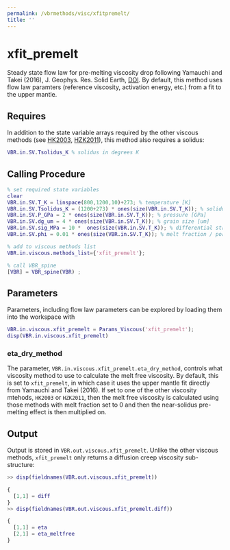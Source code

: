 ```yaml
---
permalink: /vbrmethods/visc/xfitpremelt/
title: ''
---
```


# xfit_premelt

Steady state flow law for pre-melting viscosity drop following Yamauchi and Takei (2016), J. Geophys. Res. Solid Earth, [DOI](https://doi.org/10.1002/2016JB013316). By default, this method uses flow law paramters (reference viscosity, activation energy, etc.) from a fit to the upper mantle.

## Requires

In addition to the state variable arrays required by the other viscous methods (see [HK2003](/vbrmethods/visc/hk2003/), [HZK2011](/vbrmethods/visc/hzk2011/)), this method also requires a solidus:

```matlab
VBR.in.SV.Tsolidus_K % solidus in degrees K
```

## Calling Procedure

```matlab
% set required state variables
clear
VBR.in.SV.T_K = linspace(800,1200,10)+273; % temperature [K]
VBR.in.SV.Tsolidus_K = (1200+273) * ones(size(VBR.in.SV.T_K)); % solidus [K]
VBR.in.SV.P_GPa = 2 * ones(size(VBR.in.SV.T_K)); % pressure [GPa]
VBR.in.SV.dg_um = 4 * ones(size(VBR.in.SV.T_K)); % grain size [um]
VBR.in.SV.sig_MPa = 10 *  ones(size(VBR.in.SV.T_K)); % differential stress [MPa]
VBR.in.SV.phi = 0.01 * ones(size(VBR.in.SV.T_K)); % melt fraction / porosity

% add to viscous methods list
VBR.in.viscous.methods_list={'xfit_premelt'};

% call VBR_spine
[VBR] = VBR_spine(VBR) ;
```

## Parameters

Parameters, including flow law parameters can be explored by loading them into the workspace with

```matlab
VBR.in.viscous.xfit_premelt = Params_Viscous('xfit_premelt');
disp(VBR.in.viscous.xfit_premelt)
```

### eta_dry_method

The parameter, `VBR.in.viscous.xfit_premelt.eta_dry_method`, controls what viscosity method to use to calculate the melt free viscosity. By default, this is set to `xfit_premelt`, in which case it uses the upper mantle fit directly from Yamauchi and Takei (2016). If set to one of the other viscosity mtehods, `HK2003` or `HZK2011`, then the melt free viscosity is calculated using those methods with melt fraction set to 0 and then the near-solidus pre-melting effect is then multiplied on.

## Output
Output is stored in `VBR.out.viscous.xfit_premelt`. Unlike the other viscous methods, `xfit_premelt` only returns a diffusion creep viscosity sub-structure:

```matlab
>> disp(fieldnames(VBR.out.viscous.xfit_premelt))

{
  [1,1] = diff
}
>> disp(fieldnames(VBR.out.viscous.xfit_premelt.diff))

{
  [1,1] = eta
  [2,1] = eta_meltfree
}
```
